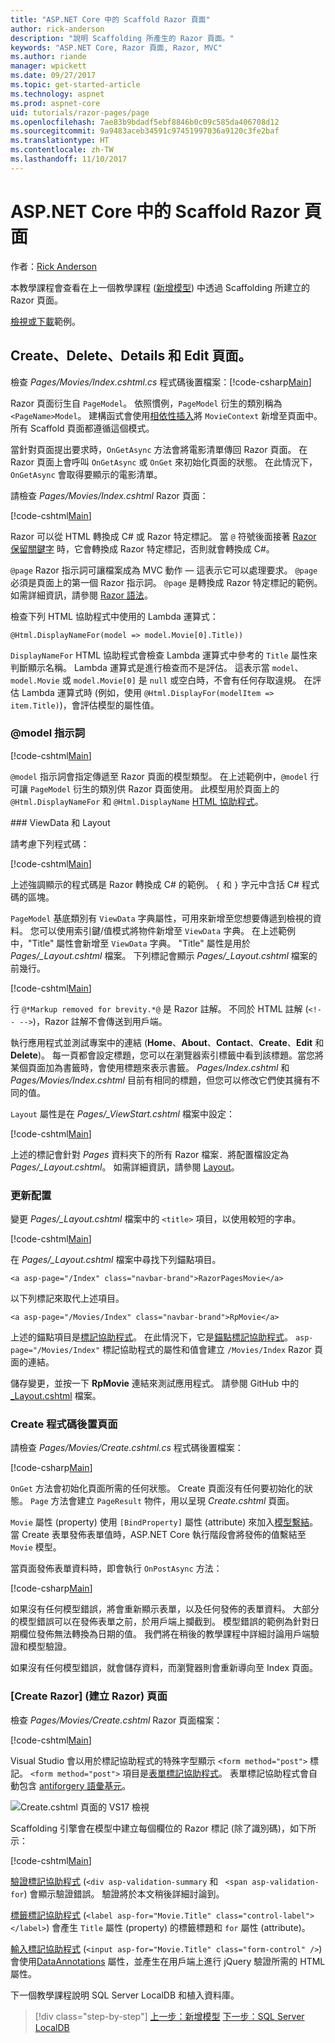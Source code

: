 ```yaml
---
title: "ASP.NET Core 中的 Scaffold Razor 頁面"
author: rick-anderson
description: "說明 Scaffolding 所產生的 Razor 頁面。"
keywords: "ASP.NET Core, Razor 頁面, Razor, MVC"
ms.author: riande
manager: wpickett
ms.date: 09/27/2017
ms.topic: get-started-article
ms.technology: aspnet
ms.prod: aspnet-core
uid: tutorials/razor-pages/page
ms.openlocfilehash: 7ae83b9bdadf5ebf8846b0c09c585da406708d12
ms.sourcegitcommit: 9a9483aceb34591c97451997036a9120c3fe2baf
ms.translationtype: HT
ms.contentlocale: zh-TW
ms.lasthandoff: 11/10/2017
---
```

# <a name="scaffolded-razor-pages-in-aspnet-core"></a>ASP.NET Core 中的 Scaffold Razor 頁面

作者：[Rick Anderson](https://twitter.com/RickAndMSFT)

本教學課程會查看在上一個教學課程 ([新增模型](xref:tutorials/razor-pages/model#scaffold-the-movie-model)) 中透過 Scaffolding 所建立的 Razor 頁面。 

[檢視或下載](https://github.com/aspnet/Docs/tree/master/aspnetcore/tutorials/razor-pages/razor-pages-start/sample/RazorPagesMovie)範例。

## <a name="the-create-delete-details-and-edit-pages"></a>Create、Delete、Details 和 Edit 頁面。

檢查 *Pages/Movies/Index.cshtml.cs* 程式碼後置檔案：[!code-csharp[Main](razor-pages-start/snapshot_sample/RazorPagesMovie/Pages/Movies/Index.cshtml.cs)]

Razor 頁面衍生自 `PageModel`。 依照慣例，`PageModel` 衍生的類別稱為 `<PageName>Model`。 建構函式會使用[相依性插入](xref:fundamentals/dependency-injection)將 `MovieContext` 新增至頁面中。 所有 Scaffold 頁面都遵循這個模式。

當針對頁面提出要求時，`OnGetAsync` 方法會將電影清單傳回 Razor 頁面。 在 Razor 頁面上會呼叫 `OnGetAsync` 或 `OnGet` 來初始化頁面的狀態。 在此情況下，`OnGetAsync` 會取得要顯示的電影清單。

請檢查 *Pages/Movies/Index.cshtml* Razor 頁面：

[!code-cshtml[Main](razor-pages-start/snapshot_sample/RazorPagesMovie/Pages/Movies/Index.cshtml)]

Razor 可以從 HTML 轉換成 C# 或 Razor 特定標記。 當 `@` 符號後面接著 [Razor 保留關鍵字](xref:mvc/views/razor#razor-reserved-keywords) 時，它會轉換成 Razor 特定標記，否則就會轉換成 C#。

`@page` Razor 指示詞可讓檔案成為 MVC 動作 &mdash; 這表示它可以處理要求。 `@page` 必須是頁面上的第一個 Razor 指示詞。 `@page` 是轉換成 Razor 特定標記的範例。 如需詳細資訊，請參閱 [Razor 語法](xref:mvc/views/razor#razor-syntax)。

檢查下列 HTML 協助程式中使用的 Lambda 運算式：

```cshtml
@Html.DisplayNameFor(model => model.Movie[0].Title))
```

`DisplayNameFor` HTML 協助程式會檢查 Lambda 運算式中參考的 `Title` 屬性來判斷顯示名稱。 Lambda 運算式是進行檢查而不是評估。 這表示當 `model`、`model.Movie` 或 `model.Movie[0]` 是 `null` 或空白時，不會有任何存取違規。 在評估 Lambda 運算式時 (例如，使用 `@Html.DisplayFor(modelItem => item.Title)`)，會評估模型的屬性值。

<a name="md"></a>
### <a name="the-model-directive"></a>@model 指示詞

[!code-cshtml[Main](razor-pages-start/snapshot_sample/RazorPagesMovie/Pages/Movies/Index.cshtml?range=1-2&highlight=2)]

`@model` 指示詞會指定傳遞至 Razor 頁面的模型類型。 在上述範例中，`@model` 行可讓 `PageModel` 衍生的類別供 Razor 頁面使用。 此模型用於頁面上的 `@Html.DisplayNameFor` 和 `@Html.DisplayName` [HTML 協助程式](https://docs.microsoft.com/aspnet/mvc/overview/older-versions-1/views/creating-custom-html-helpers-cs#understanding-html-helpers)。

<!-- why don't xref links work?
[HTML Helpers 2](xref:aspnet/mvc/overview/older-versions-1/views/creating-custom-html-helpers-cs)
-->

<a name="vd">
</a>
### ViewData 和 Layout

請考慮下列程式碼：

[!code-cshtml[Main](razor-pages-start/snapshot_sample/RazorPagesMovie/Pages/Movies/Index.cshtml?range=1-6&highlight=4-)]

上述強調顯示的程式碼是 Razor 轉換成 C# 的範例。 `{` 和 `}` 字元中含括 C# 程式碼的區塊。

`PageModel` 基底類別有 `ViewData` 字典屬性，可用來新增至您想要傳遞到檢視的資料。 您可以使用索引鍵/值模式將物件新增至 `ViewData` 字典。 在上述範例中，"Title" 屬性會新增至 `ViewData` 字典。 "Title" 屬性是用於 *Pages/_Layout.cshtml* 檔案。 下列標記會顯示 *Pages/_Layout.cshtml* 檔案的前幾行。

[!code-cshtml[Main](razor-pages-start/snapshot_sample/RazorPagesMovie/Pages/NU/_Layout1.cshtml?highlight=6-)]

行 `@*Markup removed for brevity.*@` 是 Razor 註解。 不同於 HTML 註解 (`<!-- -->`)，Razor 註解不會傳送到用戶端。

執行應用程式並測試專案中的連結 (**Home**、**About**、**Contact**、**Create**、**Edit** 和 **Delete**)。 每一頁都會設定標題，您可以在瀏覽器索引標籤中看到該標題。當您將某個頁面加為書籤時，會使用標題來表示書籤。 *Pages/Index.cshtml* 和 *Pages/Movies/Index.cshtml* 目前有相同的標題，但您可以修改它們使其擁有不同的值。

`Layout` 屬性是在 *Pages/_ViewStart.cshtml* 檔案中設定：

[!code-cshtml[Main](razor-pages-start/sample/RazorPagesMovie/Pages/_ViewStart.cshtml)]

上述的標記會針對 *Pages* 資料夾下的所有 Razor 檔案．將配置檔設定為 *Pages/_Layout.cshtml*。 如需詳細資訊，請參閱 [Layout](xref:mvc/razor-pages/index#layout)。

### <a name="update-the-layout"></a>更新配置

變更 *Pages/_Layout.cshtml* 檔案中的 `<title>` 項目，以使用較短的字串。

[!code-cshtml[Main](razor-pages-start/sample/RazorPagesMovie/Pages/_Layout.cshtml?range=1-6&highlight=6)]

在 *Pages/_Layout.cshtml* 檔案中尋找下列錨點項目。

```cshtml
<a asp-page="/Index" class="navbar-brand">RazorPagesMovie</a>
```
以下列標記來取代上述項目。

```cshtml
<a asp-page="/Movies/Index" class="navbar-brand">RpMovie</a>
```

上述的錨點項目是[標記協助程式](xref:mvc/views/tag-helpers/intro)。 在此情況下，它是[錨點標記協助程式](xref:mvc/views/tag-helpers/builtin-th/anchor-tag-helper)。 `asp-page="/Movies/Index"` 標記協助程式的屬性和值會建立 `/Movies/Index` Razor 頁面的連結。

儲存變更，並按一下 **RpMovie** 連結來測試應用程式。 請參閱 GitHub 中的 [_Layout.cshtml](https://github.com/aspnet/Docs/blob/master/aspnetcore/tutorials/razor-pages/razor-pages-start/sample/RazorPagesMovie/Pages/_Layout.cshtml) 檔案。

### <a name="the-create-code-behind-page"></a>Create 程式碼後置頁面

請檢查 *Pages/Movies/Create.cshtml.cs* 程式碼後置檔案：

[!code-csharp[Main](razor-pages-start/snapshot_sample/RazorPagesMovie/Pages/Movies/Create.cshtml.cs?name=snippetALL)]

`OnGet` 方法會初始化頁面所需的任何狀態。 Create 頁面沒有任何要初始化的狀態。 `Page` 方法會建立 `PageResult` 物件，用以呈現 *Create.cshtml* 頁面。

`Movie` 屬性 (property) 使用 `[BindProperty]` 屬性 (attribute) 來加入[模型繫結](xref:mvc/models/model-binding)。 當 Create 表單發佈表單值時，ASP.NET Core 執行階段會將發佈的值繫結至 `Movie` 模型。

當頁面發佈表單資料時，即會執行 `OnPostAsync` 方法：

[!code-csharp[Main](razor-pages-start/snapshot_sample/RazorPagesMovie/Pages/Movies/Create.cshtml.cs?name=snippetPost)]

如果沒有任何模型錯誤，將會重新顯示表單，以及任何發佈的表單資料。 大部分的模型錯誤可以在發佈表單之前，於用戶端上攔截到。 模型錯誤的範例為針對日期欄位發佈無法轉換為日期的值。 我們將在稍後的教學課程中詳細討論用戶端驗證和模型驗證。

如果沒有任何模型錯誤，就會儲存資料，而瀏覽器則會重新導向至 Index 頁面。

### <a name="the-create-razor-page"></a>[Create Razor] (建立 Razor) 頁面

檢查 *Pages/Movies/Create.cshtml* Razor 頁面檔案：

[!code-cshtml[Main](razor-pages-start/snapshot_sample/RazorPagesMovie/Pages/Movies/Create.cshtml)]

Visual Studio 會以用於標記協助程式的特殊字型顯示 `<form method="post">` 標記。 `<form method="post">` 項目是[表單標記協助程式](xref:mvc/views/working-with-forms#the-form-tag-helper)。 表單標記協助程式會自動包含 [antiforgery 語彙基元](xref:security/anti-request-forgery)。

![Create.cshtml 頁面的 VS17 檢視](page/_static/th.png)

Scaffolding 引擎會在模型中建立每個欄位的 Razor 標記 (除了識別碼)，如下所示：

[!code-cshtml[Main](razor-pages-start/snapshot_sample/RazorPagesMovie/Pages/Movies/Create.cshtml?range=15-20)]

[驗證標記協助程式](xref:mvc/views/working-with-forms#the-validation-tag-helpers) (`<div asp-validation-summary` 和 ` <span asp-validation-for`) 會顯示驗證錯誤。 驗證將於本文稍後詳細討論到。

[標籤標記協助程式](xref:mvc/views/working-with-forms#the-label-tag-helper) (`<label asp-for="Movie.Title" class="control-label"></label>`) 會產生 `Title` 屬性 (property) 的標籤標題和 `for` 屬性 (attribute)。

[輸入標記協助程式](xref:mvc/views/working-with-forms) (`<input asp-for="Movie.Title" class="form-control" />`) 會使用[DataAnnotations](https://docs.microsoft.com/aspnet/mvc/overview/older-versions/mvc-music-store/mvc-music-store-part-6) 屬性，並產生在用戶端上進行 jQuery 驗證所需的 HTML 屬性。

下一個教學課程說明 SQL Server LocalDB 和植入資料庫。

>[!div class="step-by-step"]
[上一步：新增模型](xref:tutorials/razor-pages/model)
[下一步：SQL Server LocalDB](xref:tutorials/razor-pages/sql)

